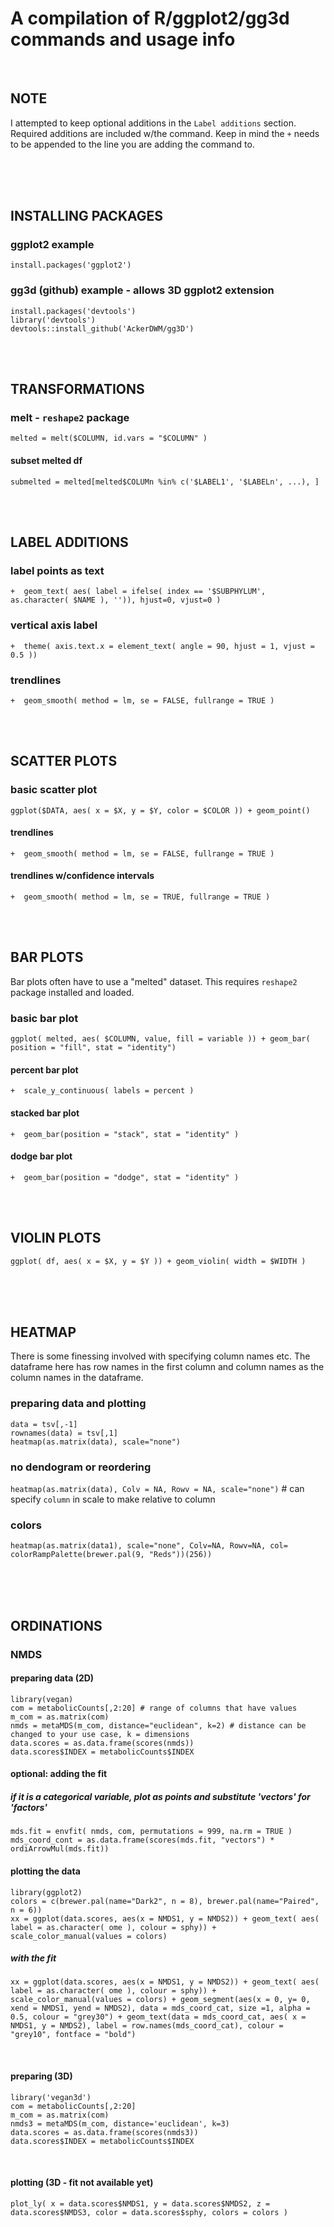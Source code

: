 # A compilation of R/ggplot2/gg3d commands and usage info
<br/>

## NOTE
I attempted to keep optional additions in the `Label additions` section. Required additions are included w/the command.
Keep in mind the `+` needs to be appended to the line you are adding the command to.


<br/><br/><br/>
## INSTALLING PACKAGES
### ggplot2 example
`install.packages('ggplot2')`
### gg3d (github) example - allows 3D ggplot2 extension
```
install.packages('devtools')
library('devtools')
devtools::install_github('AckerDWM/gg3D')
```

<br/><br/>
## TRANSFORMATIONS
### melt - `reshape2` package
`melted = melt($COLUMN, id.vars = "$COLUMN" )`
#### subset melted df
`submelted = melted[melted$COLUMn %in% c('$LABEL1', '$LABELn', ...), ]`

<br/><br/>
## LABEL ADDITIONS
### label points as text
`+	geom_text( aes( label = ifelse( index == '$SUBPHYLUM', as.character( $NAME ), '')), hjust=0, vjust=0 )`
### vertical axis label
`+	theme( axis.text.x = element_text( angle = 90, hjust = 1, vjust = 0.5 ))`
### trendlines
`+	geom_smooth( method = lm, se = FALSE, fullrange = TRUE )`

<br/><br/>
## SCATTER PLOTS
### basic scatter plot
`ggplot($DATA, aes( x = $X, y = $Y, color = $COLOR )) + geom_point()`
#### trendlines
`+	geom_smooth( method = lm, se = FALSE, fullrange = TRUE )`
#### trendlines w/confidence intervals
`+	geom_smooth( method = lm, se = TRUE, fullrange = TRUE )`

<br/><br/>
## BAR PLOTS
Bar plots often have to use a "melted" dataset. This requires `reshape2` package installed and loaded.
### basic bar plot
`ggplot( melted, aes( $COLUMN, value, fill = variable )) + geom_bar( position = "fill", stat = "identity")`
#### percent bar plot
`+	scale_y_continuous( labels = percent )`
#### stacked bar plot
`+	geom_bar(position = "stack", stat = "identity" )`
#### dodge bar plot
`+	geom_bar(position = "dodge", stat = "identity" )`

<br/><br/>
## VIOLIN PLOTS
`ggplot( df, aes( x = $X, y = $Y )) + geom_violin( width = $WIDTH )`


<br/><br/><br/>
## HEATMAP
There is some finessing involved with specifying column names etc. The dataframe here has row names in the first column and column names as the column names in the dataframe.
### preparing data and plotting
```
data = tsv[,-1]
rownames(data) = tsv[,1]
heatmap(as.matrix(data), scale="none")
```
### no dendogram or reordering
`heatmap(as.matrix(data), Colv = NA, Rowv = NA, scale="none")` # can specify `column` in scale to make relative to column
### colors
`heatmap(as.matrix(data1), scale="none", Colv=NA, Rowv=NA, col= colorRampPalette(brewer.pal(9, "Reds"))(256))`


<br/><br/><br/>
## ORDINATIONS
### NMDS
#### preparing data (2D)
```
library(vegan)
com = metabolicCounts[,2:20] # range of columns that have values
m_com = as.matrix(com)
nmds = metaMDS(m_com, distance="euclidean", k=2) # distance can be changed to your use case, k = dimensions
data.scores = as.data.frame(scores(nmds))
data.scores$INDEX = metabolicCounts$INDEX
```
#### optional: adding the fit
##### if it is a categorical variable, plot as points and substitute 'vectors' for 'factors'
```
mds.fit = envfit( nmds, com, permutations = 999, na.rm = TRUE )
mds_coord_cont = as.data.frame(scores(mds.fit, "vectors") * ordiArrowMul(mds.fit))
```
#### plotting the data
```
library(ggplot2)
colors = c(brewer.pal(name="Dark2", n = 8), brewer.pal(name="Paired", n = 6))
xx = ggplot(data.scores, aes(x = NMDS1, y = NMDS2)) + geom_text( aes( label = as.character( ome ), colour = sphy)) + scale_color_manual(values = colors)
```
##### with the fit
```
xx = ggplot(data.scores, aes(x = NMDS1, y = NMDS2)) + geom_text( aes( label = as.character( ome ), colour = sphy)) + scale_color_manual(values = colors) + geom_segment(aes(x = 0, y= 0, xend = NMDS1, yend = NMDS2), data = mds_coord_cat, size =1, alpha = 0.5, colour = "grey30") + geom_text(data = mds_coord_cat, aes( x = NMDS1, y = NMDS2), label = row.names(mds_coord_cat), colour = "grey10", fontface = "bold")
```
<br/>

#### preparing (3D)
```
library('vegan3d')
com = metabolicCounts[,2:20]
m_com = as.matrix(com)
nmds3 = metaMDS(m_com, distance='euclidean', k=3)
data.scores = as.data.frame(scores(nmds3))
data.scores$INDEX = metabolicCounts$INDEX
```

<br/>

#### plotting (3D - fit not available yet)
```
plot_ly( x = data.scores$NMDS1, y = data.scores$NMDS2, z = data.scores$NMDS3, color = data.scores$sphy, colors = colors )
```
